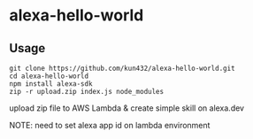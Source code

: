 # alexa-hello-world

## Usage

```
git clone https://github.com/kun432/alexa-hello-world.git
cd alexa-hello-world
npm install alexa-sdk
zip -r upload.zip index.js node_modules
```

upload zip file to AWS Lambda & create simple skill on alexa.dev

NOTE: need to set alexa app id on lambda environment